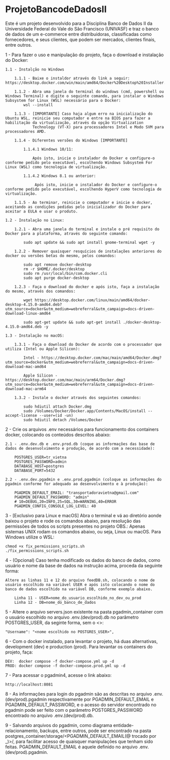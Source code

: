 # ProjetoBancodeDadosII



Este é um projeto desenvolvido para a Disciplina Banco de Dados II da Universidade Federal do Vale do São Francisco (UNIVASF) e traz o banco de dados de um e-commerce entre distribuidoras, classificadas como fornecedores, e seus clientes, que podem ser mercados, clientes finais, entre outros.

1 - Para fazer o uso e manipulação do projeto, faça o download e instalação do Docker:
    
    1.1 - Instalção no Windows 
        
        1.1.1 - Baixe o instaldor através do link a seguir: https://desktop.docker.com/win/main/amd64/Docker%20Desktop%20Installer.exe
        
        1.1.2 - Abra uma janela do terminal do windows (cmd, powershell ou Windows Terminal) e digite o seguinte comando, para instalar o Windows Subsystem for Linux (WSL) necessário para o Docker:
            wsl --install

        1.1.3 - [IMPORTANTE] Caso haja algum erro na inicialização do Ubuntu WSL, reinicie seu computador e entre na BIOS para fazer a habilitação da virtualização, através da opção Virtualization
                Technology (VT-X) para processadores Intel e Modo SVM para processadores AMD.
        
        1.1.4 - Diferentes versões do Windows [IMPORTANTE]

            1.1.4.1 Windows 10/11:
                
                Após isto, inicie o instalador do Docker e configure-o conforme pedido pelo executável, escolhendo Windows Subsystem For Linux (WSL) como tecnologia de virtualização.
            
            1.1.4.2 Windows 8.1 ou anterior:
                 
                 Após isto, inicie o instalador do Docker e configure-o conforme pedido pelo executável, escolhendo HyperV como tecnologia de virtualização.

        1.1.5 - Ao terminar, reinicie o computador e inicie o docker, aceitando as condições pedidas pelo inicializador do Docker para aceitar a EULA e usar o produto.
    
    1.2 - Instalação no Linux:

        1.2.1 - Abra uma janela do terminal e instale o pré requisito do Docker para a plataforma, através do seguinte comando:

            sudo apt update && sudo apt install gnome-terminal wget -y

        1.2.2 - Remover quaisquer resquícios de instalações anteriores do docker ou versões betas do mesmo, pelos comandos:

            sudo apt remove docker-desktop
            rm -r $HOME/.docker/desktop
            sudo rm /usr/local/bin/com.docker.cli
            sudo apt purge docker-desktop

        1.2.3 - Faça o download do docker e após isto, faça a instalação do mesmo, através dos comandos:

            wget https://desktop.docker.com/linux/main/amd64/docker-desktop-4.15.0-amd64.deb?utm_source=docker&utm_medium=webreferral&utm_campaign=docs-driven-download-linux-amd64

            sudo apt-get update && sudo apt-get install ./docker-desktop-4.15.0-amd64.deb -y

    1.3 - Instalação no macOS:

        1.3.1 - Faça o download do Docker de acordo com o processador que utiliza (Intel ou Apple Silicon):

            Intel - https://desktop.docker.com/mac/main/amd64/Docker.dmg?utm_source=docker&utm_medium=webreferral&utm_campaign=docs-driven-download-mac-amd64

            Apple Silicon - https://desktop.docker.com/mac/main/arm64/Docker.dmg?utm_source=docker&utm_medium=webreferral&utm_campaign=docs-driven-download-mac-arm64

        1.3.2 - Instale o docker através dos seguintes comandos:

            sudo hdiutil attach Docker.dmg
            sudo /Volumes/Docker/Docker.app/Contents/MacOS/install --accept-license --user=(id -un)
            sudo hdiutil detach /Volumes/Docker

2 - Crie os arquivos .env necessários para funcionamento dos containers docker, colocando os conteúdos descritos abaixo:

    2.1 - .env.dev.db e .env.prod.db (coque as informações das base de dados de desenvolvimento e produção, de acordo com a necessidade):

        POSTGRES_USER=tr_vietna
        POSTGRES_PASSWORD=admin
        DATABASE_HOST=postgres
        DATABASE_PORT=5432

    2.2 - .env.dev.pgadmin e .env.prod.pgadmin (coloque as informações do pgadmin conforme for adequado ao desenvolvimento e à produção):

        PGADMIN_DEFAULT_EMAIL: "transportadoravietna@gmail.com"
        PGADMIN_DEFAULT_PASSWORD: "admin"
        # 10=DEBUG,20=INFO,25=SQL,30=WARNING,40=ERROR
        PGADMIN_CONFIG_CONSOLE_LOG_LEVEL: 40

3 - [Exclusivo para Linux e macOS] Abra o terminal e vá ao diretório aonde baixou o projeto e rode os comandos abaixo, para resolução das permissões de todos os scripts presentes no projeto
    OBS.: Apenas sistemas UNIX rodam os comandos abaixo, ou seja, Linux ou macOS. Para Windows utilize o WSL:

    chmod +x fix_permissions_scripts.sh
    ./fix_permissions_scripts.sh

4 - (Opcional) Caso tenha modificado os dados do banco de dados, como usuário e nome da base de dados na instrução acima, proceda da seguinte forma:

    Altere as linhas 11 e 12 do arquivo feedDB.sh, colocando o nome de usuário escolhido na variável USER e após isto colocando o nome do banco de dados escolhido na variável DB, conforme exemplo abaixo.

        Linha 11 - USER=nome_do_usuario_escolhido_no_dev_ou_prod
        Linha 12 - DB=nome_do_banco_de_dados

5 - Altere o arquivo servers.json existente na pasta pgadmin_container com o usuário escolhido no arquivo .env.(dev/prod).db no parâmetro POSTGRES_USER, da seginte forma, sem o <>:

    "Username": "<nome escolhido no POSTGRES_USER>",

6 - Com o docker instalado, para levantar o projeto, há duas alternativas, development (dev) e production (prod). Para levantar os containers do projeto, faça:

    DEV:  docker compose -f docker-compose.yml up -d   
    PROD: docker compose -f docker-compose.prod.yml up -d

7 - Para acessar o pgadmin4, acesse o link abaixo:

    http://localhost:8081

8 - As informações para login do pgadmin são as descritas no arquivo .env.(dev/prod).pgadmin respectivamente por PGADMIN_DEFAULT_EMAIL e PGADMIN_DEFAULT_PASSWORD, e o acesso do servidor encontrado no pgadmin pode ser feito com o parâmetro POSTGRES_PASSWORD encontrado no arquivo .env.(dev/prod).db.

9 - Salvando arquivos do pgadmin, como diagrama entidade-relacionamento, backups, entre outros, pode ser encontrado na pasta postgres_container/storage/<PGADMIN_DEFAULT_EMAIL(@ trocado por _)>/, para facilitar acesso de quaisquer manipulações que tenham sido feitas. PGADMIN_DEFAULT_EMAIL é aquele definido no arquivo .env.(dev/prod).pgadmin.
